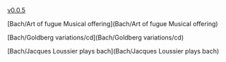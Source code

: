 [v0.0.5](https://github.com/littleflute/m39/edit/master/README.md)

[Bach/Art of fugue Musical offering](Bach/Art of fugue Musical offering)

[Bach/Goldberg variations/cd](Bach/Goldberg variations/cd)

[Bach/Jacques Loussier plays bach](Bach/Jacques Loussier plays bach)

